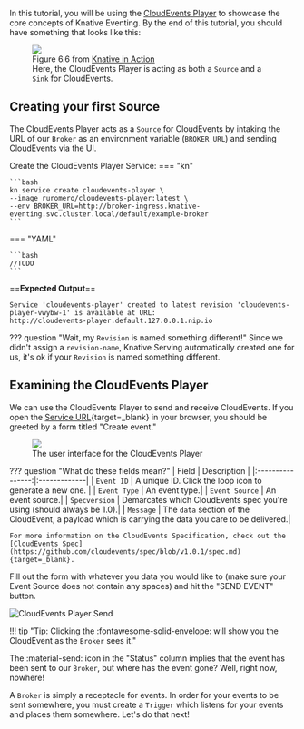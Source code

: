 In this tutorial, you will be using the [CloudEvents Player](https://github.com/ruromero/cloudevents-player) to showcase the core concepts of Knative Eventing. By the end of this tutorial, you should have something that looks like this:

<figure>
  <img src="https://user-images.githubusercontent.com/16281246/116408922-589c3d00-a801-11eb-9835-5c37ff57c861.png" draggable="false">
  <figcaption>Figure 6.6 from <a href = "https://www.manning.com/books/knative-in-action" target="_blank">Knative in Action</a> <br>
Here, the CloudEvents Player is acting as both a <code>Source</code> and a <code>Sink</code> for CloudEvents.
  </figcaption>
</figure>

## Creating your first Source
The CloudEvents Player acts as a `Source` for CloudEvents by intaking the URL of our `Broker` as an environment variable (`BROKER_URL`) and sending CloudEvents via the UI.

Create the CloudEvents Player Service:
=== "kn"

    ```bash
    kn service create cloudevents-player \
    --image ruromero/cloudevents-player:latest \
    --env BROKER_URL=http://broker-ingress.knative-eventing.svc.cluster.local/default/example-broker
    ```

=== "YAML"

    ```bash
    //TODO
    ```

==**Expected Output**==
```{ .bash .no-copy }
Service 'cloudevents-player' created to latest revision 'cloudevents-player-vwybw-1' is available at URL:
http://cloudevents-player.default.127.0.0.1.nip.io
```
??? question "Wait, my `Revision` is named something different!"
    Since we didn't assign a `revision-name`, Knative Serving automatically created one for us, it's ok if your `Revision` is named something different.

## Examining the CloudEvents Player
We can use the CloudEvents Player to send and receive CloudEvents. If you open the [Service URL](http://cloudevents-player.default.127.0.0.1.nip.io){target=_blank} in your browser, you should be greeted by a form titled "Create event."

<figure>
  <img src="https://user-images.githubusercontent.com/16281246/116404278-7d41e600-a7fc-11eb-81a3-5f85db9f966a.png" draggable="false">
  <figcaption>The user interface for the CloudEvents Player</figcaption>
</figure>

??? question "What do these fields mean?"
    | Field          | Description |
    |:----------------:|:-------------|
    | `Event ID`     | A unique ID. Click the loop icon to generate a new one.   |
    | `Event Type`   | An event type.|
    | `Event Source` | An event source.|
    | `Specversion`  | Demarcates which CloudEvents spec you're using (should always be 1.0).|
    | `Message`      | The `data` section of the CloudEvent, a payload which is carrying the data you care to be delivered.|

    For more information on the CloudEvents Specification, check out the [CloudEvents Spec](https://github.com/cloudevents/spec/blob/v1.0.1/spec.md){target=_blank}.

Fill out the form with whatever you data you would like to (make sure your Event Source does not contain any spaces) and hit the "SEND EVENT" button.


![CloudEvents Player Send](https://user-images.githubusercontent.com/16281246/116407683-04448d80-a800-11eb-9283-ba86fb259053.png)


!!! tip "Tip: Clicking the :fontawesome-solid-envelope: will show you the CloudEvent as the `Broker` sees it."

The :material-send: icon in the "Status" column implies that the event has been sent to our `Broker`, but where has the event gone? Well, right now, nowhere!

A `Broker` is simply a receptacle for events. In order for your events to be sent somewhere, you must create a `Trigger` which listens for your events and places them somewhere. Let's do that next!
